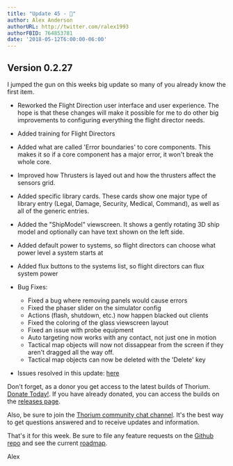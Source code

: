 ```yaml
---
title: "Update 45 - 🎨"
author: Alex Anderson
authorURL: http://twitter.com/ralex1993
authorFBID: 764853781
date: '2018-05-12T6:00:00-06:00'
---
```


## Version 0.2.27

I jumped the gun on this weeks big update so many of you already know the first
item.

* Reworked the Flight Direction user interface and user experience. The hope is
  that these changes will make it possible for me to do other big improvements
  to configuring everything the flight director needs.
* Added training for Flight Directors
* Added what are called 'Error boundaries' to core components. This makes it so
  if a core component has a major error, it won't break the whole core.
* Improved how Thrusters is layed out and how the thrusters affect the sensors
  grid.
* Added specific library cards. These cards show one major type of library entry
  (Legal, Damage, Security, Medical, Command), as well as all of the generic
  entries.
* Added the "ShipModel" viewscreen. It shows a gently rotating 3D ship model and
  optionally can have text shown on the left side.
* Added default power to systems, so flight directors can choose what power
  level a system starts at
* Added flux buttons to the systems list, so flight directors can flux system
  power

* Bug Fixes:
  * Fixed a bug where removing panels would cause errors
  * Fixed the phaser slider on the simulator config
  * Actions (flash, shutdown, etc.) now happen blacked out clients
  * Fixed the coloring of the glass viewscreen layout
  * Fixed an issue with probe equipment
  * Auto targeting now works with any contact, not just one in motion
  * Tactical map objects will now not dissappear from the screen if they aren't
    dragged all the way off.
  * Tactical map objects can now be deleted with the 'Delete' key

- Issues resolved in this update:
  [here](https://github.com/Thorium-Sim/thorium/issues?utf8=✓&q=is%3Aissue+is%3Aclosed+closed%3A2018-05-06..2018-05-12)

Don't forget, as a donor you get access to the latest builds of Thorium.
[Donate Today!](/en/donate). If you have already donated, you can access the
builds on the [releases page](/en/releases).

Also, be sure to join the
[Thorium community chat channel](https://discord.gg/UvxTQZz). It's the best way
to get questions answered and to receive updates and information.

That's it for this week. Be sure to file any feature requests on the
[Github repo](https://github.com/Thorium-Sim/thorium/issues) and see the current
[roadmap](https://github.com/Thorium-Sim/thorium/projects/2).

Alex
